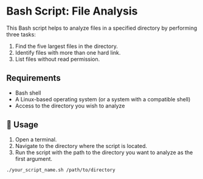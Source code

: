 # Bash Script: File Analysis

This Bash script helps to analyze files in a specified directory by performing three tasks:
1. Find the five largest files in the directory.
2. Identify files with more than one hard link.
3. List files without read permission.

## Requirements

- Bash shell
- A Linux-based operating system (or a system with a compatible shell)
- Access to the directory you wish to analyze

## 🚀 Usage

1. Open a terminal.
2. Navigate to the directory where the script is located.
3. Run the script with the path to the directory you want to analyze as the first argument.

```bash
./your_script_name.sh /path/to/directory


